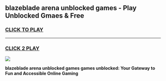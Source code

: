 
## blazeblade arena unblocked games - Play Unblocked Gmaes & Free
<h3>
<a href="https://premium.freeplayer.one?title=blazeblade_arena_unblocked_games&ref=20F">CLICK TO PLAY</a></h3>
<hr>

<h3>
<a href="https://premium.freeplayer.one?title=blazeblade_arena_unblocked_games&ref=20F">CLICK 2 PLAY</a>
  
</h3>

<a href="https://premium.freeplayer.one?title=blazeblade_arena_unblocked_games&ref=20F/"><img src="https://clearcache.store/games.png"></a>


**blazeblade arena unblocked games games unblocked: Your Gateway to Fun and Accessible Online Gaming**
